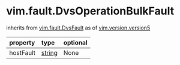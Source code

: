 vim.fault.DvsOperationBulkFault
===============================
inherits from [vim.fault.DvsFault](docs/vim.fault.DvsFault.md)
as of [vim.version.version5](docs/vim.version.md)

| property | type | optional |
|:---------|:-----|:---------|
| hostFault | [string](string.md "string") | None |

